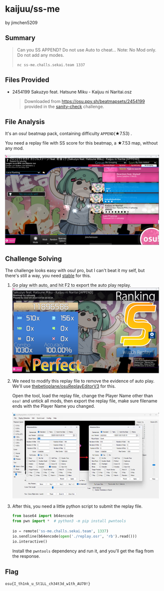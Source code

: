 # kaijuu/ss-me

by jimchen5209

## Summary

> Can you SS APPEND? Do not use Auto to cheat...
> Note: No Mod only. Do not add any modes.
>
> `nc ss-me.challs.sekai.team 1337`

## Files Provided

- 2454199 Sakuzyo feat. Hatsune Miku - Kaijuu ni Naritai.osz
  > Downloaded from https://osu.ppy.sh/beatmapsets/2454199 provided in the [sanity-check](../sanity-check/README.md) challenge.

## File Analysis

It's an osu! beatmap pack, containing difficulty `APPEND`(★7.53) .

You need a replay file with SS score for this beatmap, a ★7.53 map, without any mod.

![](images/PVrPS4wLku0sZJQ-H7-H5NFp3HtsDN3xEGuZVqv5lVo=.png)

## Challenge Solving

The challenge looks easy with osu! pro, but I can't beat it my self, but there's still a way, you need [stable](https://osu.ppy.sh/home/download) for this.

1. Go play with auto, and hit F2 to export the auto play replay.
  ![](images/uHMRxkUlc5Kmm4FYA8NpWVC6Gi3HKNc2bsSvvuTz8yc=.png)

2. We need to modify this replay file to remove the evidence of auto play.
    We'll use [thebetioplane/osuReplayEditorV3](https://github.com/thebetioplane/osuReplayEditorV3) for this.

    Open the tool, load the replay file, change the Player Name other than `osu!` and untick all mods, then export the replay file, make sure filename ends with the Player Name you changed.

    ![](images/_vZRofXSGRLDImAD0nknqkEAjSi0k8MGAuJHzyGuFxM=.png)

3. After this, you need a little python script to submit the replay file.
    ```python
    from base64 import b64encode
    from pwn import *  # python3 -m pip install pwntools

    io = remote('ss-me.challs.sekai.team', 1337)
    io.sendline(b64encode(open('./replay.osr', 'rb').read()))
    io.interactive()

    ```

    Install the `pwntools` dependency and run it, and you'll get the flag from the response.

## Flag

`osu{I_th1nk_u_St1LL_ch34t3d_w1th_AU70!}`
